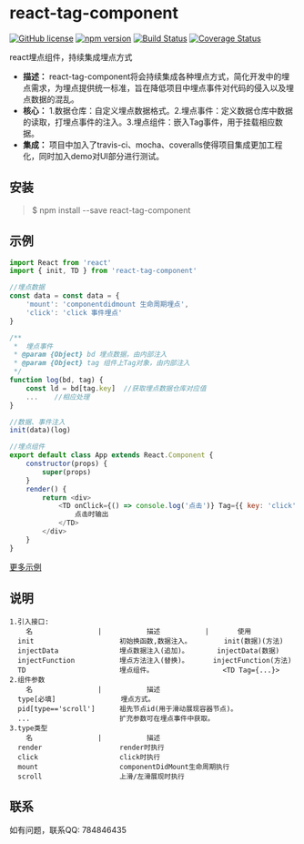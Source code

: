 # react-tag-component
[![GitHub license](https://img.shields.io/badge/license-MIT-blue.svg)](https://github.com/ZBcoder/react-ontag-component/blob/master/LICENSE)
[![npm version](https://img.shields.io/npm/v/react-ontag-component.svg)](https://www.npmjs.com/package/react-ontag-component)
[![Build Status](https://travis-ci.org/ZBcoder/react-ontag-component.svg?branch=master)](https://travis-ci.org/ZBcoder/react-ontag-component)
[![Coverage Status](https://coveralls.io/repos/github/ZBcoder/react-ontag-component/badge.svg?branch=master)](https://coveralls.io/github/ZBcoder/react-ontag-component?branch=master)

react埋点组件，持续集成埋点方式

* **描述：** react-tag-component将会持续集成各种埋点方式，简化开发中的埋点需求，为埋点提供统一标准，旨在降低项目中埋点事件对代码的侵入以及埋点数据的混乱。
* **核心：** 1.数据仓库：自定义埋点数据格式。2.埋点事件：定义数据仓库中数据的读取，打埋点事件的注入。3.埋点组件：嵌入Tag事件，用于挂载相应数据。
* **集成：** 项目中加入了travis-ci、mocha、coveralls使得项目集成更加工程化，同时加入demo对UI部分进行测试。

## 安装
> $ npm install --save react-tag-component

## 示例
```js
import React from 'react'
import { init, TD } from 'react-tag-component'

//埋点数据
const data = const data = {
    'mount': 'componentdidmount 生命周期埋点',
    'click': 'click 事件埋点'
}

/**
 *  埋点事件
 * @param {Object} bd 埋点数据，由内部注入
 * @param {Object} tag 组件上Tag对象，由内部注入
 */
function log(bd, tag) {
    const ld = bd[tag.key]  //获取埋点数据仓库对应值
    ...    //相应处理
}

//数据、事件注入
init(data)(log)

//埋点组件
export default class App extends React.Component {
    constructor(props) {
        super(props)
    }
    render() {
        return <div>
            <TD onClick={() => console.log('点击')} Tag={{ key: 'click', params: 'c', type: 'click' }}>
                点击时输出
            </TD>
        </div>
    }
}
```
[更多示例](https://github.com/ZBcoder/react-tag-component/blob/master/demo/src/page/Main.jsx)

## 说明

    1.引入接口: 
        名                |           描述           |       使用            
      init                     初始换函数,数据注入。        init(数据)(方法)
      injectData               埋点数据注入(追加)。       injectData(数据)
      injectFunction           埋点方法注入(替换)。      injectFunction(方法)
      TD                       埋点组件。                 <TD Tag={...}>
    2.组件参数
        名                |           描述
      type[必填]                埋点方式。
      pid[type=='scroll']      祖先节点id(用于滑动展现容器节点)。
      ...                      扩充参数可在埋点事件中获取。
    3.type类型
        名                |           描述
      render                   render时执行
      click                    click时执行
      mount                    componentDidMount生命周期执行
      scroll                   上滑/左滑展现时执行

## 联系
如有问题，联系QQ: 784846435


